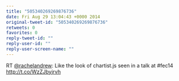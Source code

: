 ```yaml
---
title: "505340269269876736"
date: Fri Aug 29 13:04:43 +0000 2014
original-tweet-id: "505340269269876736"
retweets: 0
favorites: 0
reply-tweet-id: ""
reply-user-id: ""
reply-user-screen-name: ""
---
```

RT <a href="https://twitter.com/rachelandrew">@rachelandrew</a>: Like the look of chartist.js seen in a talk at #fec14 http://t.co/WzZJbyjrvh
